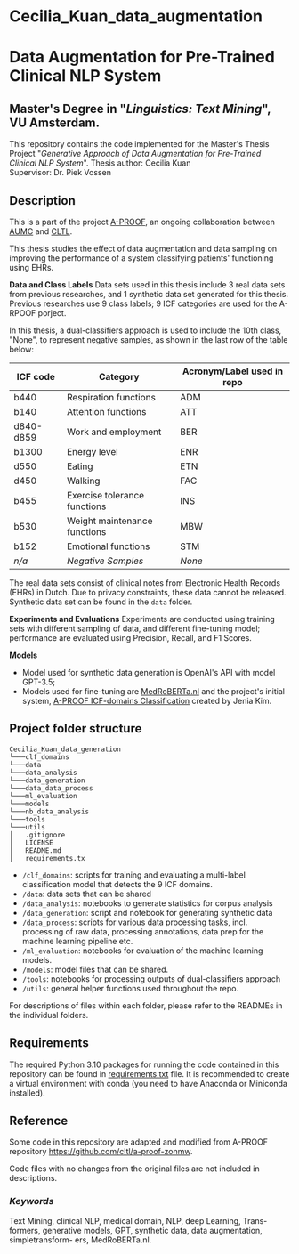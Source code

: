 # Cecilia_Kuan_data_augmentation
# Data Augmentation for Pre-Trained Clinical NLP System
## Master's Degree in "*Linguistics: Text Mining*", VU Amsterdam.

This repository contains the code implemented for the Master's Thesis Project "*Generative Approach of Data Augmentation for Pre-Trained Clinical NLP System*".
Thesis author: Cecilia Kuan\
Supervisor: Dr. Piek Vossen

Description
-------------
This is a part of the project [A-PROOF](https://cltl.github.io/a-proof-project), an ongoing collaboration between [AUMC](https://www.amsterdamumc.org/en/about/organization/about-amsterdam-umc.htm) and [CLTL](http://www.cltl.nl/).

This thesis studies the effect of data augmentation and data sampling on improving the performance of a system classifying patients' functioning using EHRs. 

**Data and Class Labels**
Data sets used in this thesis include 3 real data sets from previous researches, and 1 synthetic data set generated for this thesis. Previous researches use 9 class labels; 9 ICF categories are used for the A-RPOOF porject.

In this thesis, a dual-classifiers approach is used to include the 10th class, "None", to represent negative samples, as shown in the last row of the table below:

ICF code | Category | Acronym/Label used in repo
---|---|---
b440 | Respiration functions | ADM
b140 | Attention functions | ATT
d840-d859 | Work and employment | BER
b1300 | Energy level | ENR
d550 | Eating | ETN
d450 | Walking | FAC
b455 | Exercise tolerance functions | INS
b530 | Weight maintenance functions | MBW
b152 | Emotional functions | STM
 *n/a* | *Negative Samples* | *None*

The real data sets consist of clinical notes from Electronic Health Records (EHRs) in Dutch. Due to privacy constraints, these data cannot be released. Synthetic data set can be found in the `data` folder.

**Experiments and Evaluations**
Experiments are conducted using training sets with different sampling of data, and different fine-tuning model; performance are evaluated using Precision, Recall, and F1 Scores.

**Models**
- Model used for synthetic data generation is OpenAI's API with model GPT-3.5;
- Models used for fine-tuning are [MedRoBERTa.nl](https://huggingface.co/CLTL/MedRoBERTa.nl) and the project's initial system, [A-PROOF ICF-domains Classification](https://huggingface.co/CLTL/icf-domains) created by Jenia Kim.

Project folder structure
----------------------------

```
Cecilia_Kuan_data_generation
└───clf_domains
└───data
└───data_analysis
└───data_generation
└───data_data_process
└───ml_evaluation
└───models
└───nb_data_analysis
└───tools
└───utils
│   .gitignore
│   LICENSE
│   README.md
│   requirements.tx
```

- `/clf_domains`: scripts for training and evaluating a multi-label classification model that detects the 9 ICF domains.
- `/data`: data sets that can be shared
- `/data_analysis`: notebooks to generate statistics for corpus analysis
- `/data_generation`: script and notebook for generating synthetic data
- `/data_process`: scripts for various data processing tasks, incl. processing of raw data, processing annotations, data prep for the machine learning pipeline etc.
- `/ml_evaluation`: notebooks for evaluation of the machine learning models.
- `/models`: model files that can be shared.
- `/tools`: notebooks for processing outputs of dual-classifiers approach
- `/utils`: general helper functions used throughout the repo.

For descriptions of files within each folder, please refer to the READMEs in the individual folders.

Requirements
----------------------------
The required Python 3.10 packages for running the code contained in this repository can be found in [requirements.txt](requirements.txt) file. It is recommended to create a virtual environment with conda (you need to have Anaconda or Miniconda installed).

Reference
----------------------------
Some code in this repository are adapted and modified from A-PROOF repository https://github.com/cltl/a-proof-zonmw.

Code files with no changes from the original files are not included in descriptions.

### *Keywords*
Text Mining, clinical NLP, medical domain, NLP, deep Learning, Trans- formers, generative models, GPT, synthetic data, data augmentation, simpletransform- ers, MedRoBERTa.nl.